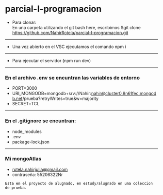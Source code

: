 
# parcial-I-programacion

- Para clonar:  
 En una carpeta utilizando el git bash here, escribimos $git clone https://github.com/NahirRotela/parcial-I-programacion.git
------------------------------------------------------------------
 - Una vez abierto en el VSC ejecutamos el comando npm i 
----------------------------------------------------------

- Para ejecutar el servidor (npm run dev)
- -----------------------------------------------------------

### En el archivo .env se encuntran las variables de entorno 

- PORT=3000
- URI_MONGODB=mongodb+srv://Nahir:nahir@cluster0.8n61fec.mongodb.net/prueba?retryWrites=true&w=majority
- SECRET=TCL

-------------------------------------------------------------------------
### En el .gitignore se encuntran:
- node_modules
- .env
- package-lock.json 

---------------------------------------------------------------------

### Mi mongoAtlas 
- rotela.nahirjulia@gmail.com
- contraseña: 55206322Nr


 ``` Esta en el proyecto de alugnado, en estudy/alugnado en una coleccion de prueba. ```
